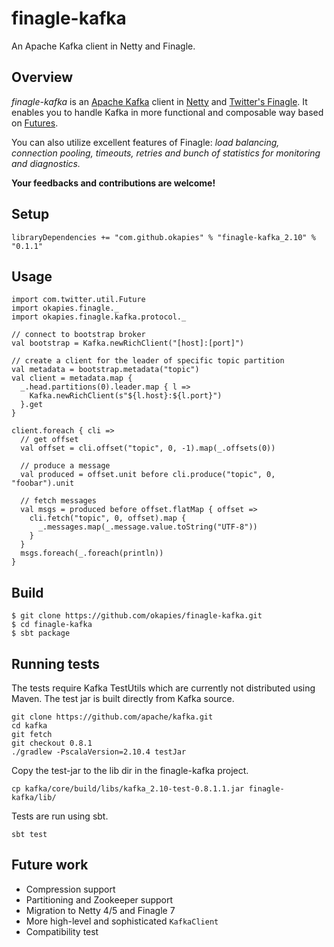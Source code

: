 finagle-kafka
=============

An Apache Kafka client in Netty and Finagle.

## Overview
*finagle-kafka* is an [Apache Kafka](https://kafka.apache.org/) client in [Netty](http://netty.io/)
and [Twitter's Finagle](http://twitter.github.io/finagle/). It enables you to handle Kafka in more
functional and composable way based on [Futures](http://twitter.github.io/finagle/guide/Futures.html).

You can also utilize excellent features of Finagle: *load balancing, connection pooling, timeouts,
retries and bunch of statistics for monitoring and diagnostics.*

**Your feedbacks and contributions are welcome!**

## Setup
```
libraryDependencies += "com.github.okapies" % "finagle-kafka_2.10" % "0.1.1"
```

## Usage
```
import com.twitter.util.Future
import okapies.finagle._
import okapies.finagle.kafka.protocol._

// connect to bootstrap broker
val bootstrap = Kafka.newRichClient("[host]:[port]")

// create a client for the leader of specific topic partition
val metadata = bootstrap.metadata("topic")
val client = metadata.map {
  _.head.partitions(0).leader.map { l =>
    Kafka.newRichClient(s"${l.host}:${l.port}")
  }.get
}

client.foreach { cli =>
  // get offset
  val offset = cli.offset("topic", 0, -1).map(_.offsets(0))

  // produce a message
  val produced = offset.unit before cli.produce("topic", 0, "foobar").unit

  // fetch messages
  val msgs = produced before offset.flatMap { offset =>
    cli.fetch("topic", 0, offset).map {
      _.messages.map(_.message.value.toString("UTF-8"))
    }
  }
  msgs.foreach(_.foreach(println))
}
```

## Build
```
$ git clone https://github.com/okapies/finagle-kafka.git
$ cd finagle-kafka
$ sbt package
```

## Running tests

The tests require Kafka TestUtils which are currently not distributed
using Maven. The test jar is built directly from Kafka source.

```
git clone https://github.com/apache/kafka.git
cd kafka
git fetch
git checkout 0.8.1
./gradlew -PscalaVersion=2.10.4 testJar
```

Copy the test-jar to the lib dir in the finagle-kafka project.

```
cp kafka/core/build/libs/kafka_2.10-test-0.8.1.1.jar finagle-kafka/lib/
```

Tests are run using sbt.

```
sbt test
```

## Future work
- Compression support
- Partitioning and Zookeeper support
- Migration to Netty 4/5 and Finagle 7
- More high-level and sophisticated `KafkaClient`
- Compatibility test
